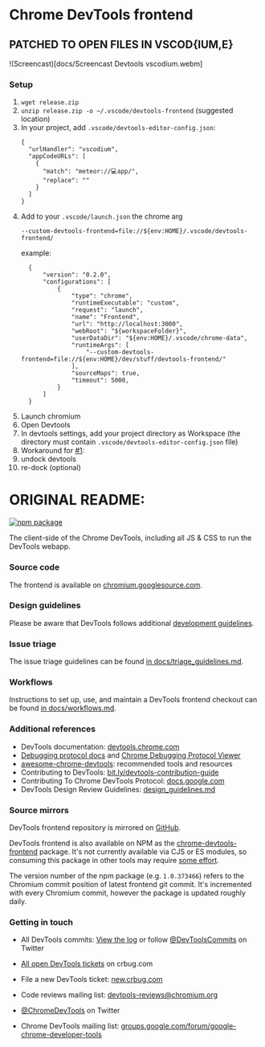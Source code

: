 # Chrome DevTools frontend
## PATCHED TO OPEN FILES IN VSCOD{IUM,E}

!(Screencast)[docs/Screencast Devtools vscodium.webm]

### Setup
1. `wget release.zip`
2. `unzip release.zip -o ~/.vscode/devtools-frontend` (suggested location)
3. In your project, add `.vscode/devtools-editor-config.json`:
    ```json5
    {
      "urlHandler": "vscodium",
      "appCodeURLs": [
        {
          "match": "meteor://💻app/",
          "replace": ""
        }
      ]
    }
    ```
4. Add to your `.vscode/launch.json` the chrome arg
    ```
    --custom-devtools-frontend=file://${env:HOME}/.vscode/devtools-frontend/
    ```
    example:
    ```json5
      {
          "version": "0.2.0",
          "configurations": [
              {
                  "type": "chrome",
                  "runtimeExecutable": "custom",
                  "request": "launch",
                  "name": "Frontend",
                  "url": "http://localhost:3000",
                  "webRoot": "${workspaceFolder}",
                  "userDataDir": "${env:HOME}/.vscode/chrome-data",
                  "runtimeArgs": [
                      "--custom-devtools-frontend=file://${env:HOME}/dev/stuff/devtools-frontend/"
                  ],
                  "sourceMaps": true,
                  "timeout": 5000,
              }
          ]
      }
    ```
5. Launch chromium
6. Open Devtools
7. In devtools settings, add your project directory as Workspace
  (the directory must contain `.vscode/devtools-editor-config.json` file)
8. Workaround for [#1](https://github.com/tennox/devtools-frontend/issues/1):
  1. undock devtools
  2. re-dock (optional)

# ORIGINAL README:

<!-- [START badges] -->

[![npm package](https://img.shields.io/npm/v/chrome-devtools-frontend.svg)](https://npmjs.org/package/chrome-devtools-frontend)

<!-- [END badges] -->

The client-side of the Chrome DevTools, including all JS & CSS to run the DevTools webapp.

### Source code

The frontend is available on [chromium.googlesource.com](https://chromium.googlesource.com/devtools/devtools-frontend).

### Design guidelines

Please be aware that DevTools follows additional [development guidelines](docs/design_guidelines.md).

### Issue triage

The issue triage guidelines can be found [in docs/triage_guidelines.md](docs/triage_guidelines.md).

### Workflows

Instructions to set up, use, and maintain a DevTools frontend checkout can be found [in docs/workflows.md](docs/workflows.md).

### Additional references

- DevTools documentation: [devtools.chrome.com](https://devtools.chrome.com/)
- [Debugging protocol docs](https://developer.chrome.com/devtools/docs/debugger-protocol) and [Chrome Debugging Protocol Viewer](https://chromedevtools.github.io/debugger-protocol-viewer/)
- [awesome-chrome-devtools](https://github.com/paulirish/awesome-chrome-devtools): recommended tools and resources
- Contributing to DevTools: [bit.ly/devtools-contribution-guide](https://goo.gle/devtools-contribution-guide)
- Contributing To Chrome DevTools Protocol: [docs.google.com](https://goo.gle/devtools-contribution-guide-cdp)
- DevTools Design Review Guidelines: [design_guidelines.md](docs/design_guidelines.md)

### Source mirrors

DevTools frontend repository is mirrored on [GitHub](https://github.com/ChromeDevTools/devtools-frontend).

DevTools frontend is also available on NPM as the [chrome-devtools-frontend](https://www.npmjs.com/package/chrome-devtools-frontend) package. It's not currently available via CJS or ES modules, so consuming this package in other tools may require [some effort](https://github.com/paulirish/devtools-timeline-model/blob/master/index.js).

The version number of the npm package (e.g. `1.0.373466`) refers to the Chromium commit position of latest frontend git commit. It's incremented with every Chromium commit, however the package is updated roughly daily.

### Getting in touch

- All DevTools commits: [View the log] or follow [@DevToolsCommits] on Twitter
- [All open DevTools tickets] on crbug.com
- File a new DevTools ticket: [new.crbug.com](https://bugs.chromium.org/p/chromium/issues/entry?labels=OS-All,Type-Bug,Pri-2&components=Platform%3EDevTools)
- Code reviews mailing list: [devtools-reviews@chromium.org]
- [@ChromeDevTools] on Twitter
- Chrome DevTools mailing list: [groups.google.com/forum/google-chrome-developer-tools](https://groups.google.com/forum/#!forum/google-chrome-developer-tools)

  [devtools-reviews@chromium.org]: https://groups.google.com/a/chromium.org/forum/#!forum/devtools-reviews
  [View the log]: https://chromium.googlesource.com/devtools/devtools-frontend/+log/main
  [@ChromeDevTools]: http://twitter.com/ChromeDevTools
  [@DevToolsCommits]: http://twitter.com/DevToolsCommits
  [All open DevTools tickets]: https://bugs.chromium.org/p/chromium/issues/list?can=2&q=component%3APlatform%3EDevTools&sort=&groupby=&colspec=ID+Stars+Owner+Summary+Modified+Opened
  [test waterfall]: https://ci.chromium.org/p/devtools-frontend/g/main/console

